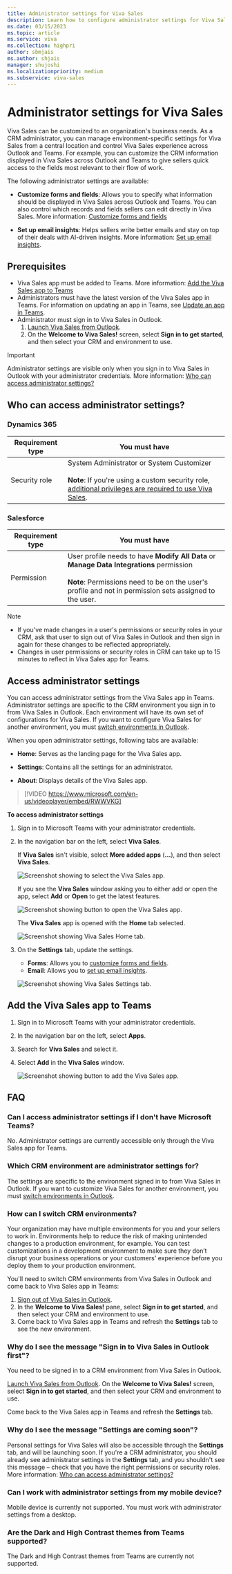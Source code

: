 ```yaml
---
title: Administrator settings for Viva Sales
description: Learn how to configure administrator settings for Viva Sales.
ms.date: 03/15/2023
ms.topic: article
ms.service: viva
ms.collection: highpri
author: sbmjais
ms.author: shjais
manager: shujoshi
ms.localizationpriority: medium
ms.subservice: viva-sales
---
```


# Administrator settings for Viva Sales

Viva Sales can be customized to an organization's business needs. As a CRM administrator, you can manage environment-specific settings for Viva Sales from a central location and control Viva Sales experience across Outlook and Teams. For example, you can customize the CRM information displayed in Viva Sales across Outlook and Teams to give sellers quick access to the fields most relevant to their flow of work.

The following administrator settings are available:

- **Customize forms and fields**: Allows you to specify what information should be displayed in Viva Sales across Outlook and Teams. You can also control which records and fields sellers can edit directly in Viva Sales. More information: [Customize forms and fields](customize-forms-and-fields.md)

- **Set up email insights**: Helps sellers write better emails and stay on top of their deals with AI-driven insights. More information: [Set up email insights](suggested-replies.md).

## Prerequisites

- Viva Sales app must be added to Teams. More information: [Add the Viva Sales app to Teams](#add-the-viva-sales-app-to-teams)
- Administrators must have the latest version of the Viva Sales app in Teams. For information on updating an app in Teams, see [Update an app in Teams](https://support.microsoft.com/office/update-an-app-in-teams-3d53d136-5c5d-4dfa-9602-01e6fdd8015b).
- Administrator must sign in to Viva Sales in Outlook.
    1. [Launch Viva Sales from Outlook](https://support.microsoft.com/topic/use-viva-sales-in-outlook-ec3605f9-fdb0-4593-9c5b-b43a76c07081).
    2. On the **Welcome to Viva Sales!** screen, select **Sign in to get started**, and then select your CRM and environment to use. 

> [!IMPORTANT]
> Administrator settings are visible only when you sign in to Viva Sales in Outlook with your administrator credentials. More information: [Who can access administrator settings?](#who-can-access-administrator-settings)

## Who can access administrator settings?

### Dynamics 365

|Requirement type  |You must have  |
|---------|---------|
|Security role     |  System Administrator or System Customizer<br><br>**Note**: If you're using a custom security role, [additional privileges are required to use Viva Sales](install-viva-sales.md#additional-privileges-required-for-dynamics-365-customers).  |

### Salesforce

|Requirement type  |You must have  |
|---------|---------|
|Permission    |  User profile needs to have **Modify All Data** or **Manage Data Integrations** permission <br><br> **Note**: Permissions need to be on the user's profile and not in permission sets assigned to the user.  |

> [!NOTE]
> - If you've made changes in a user's permissions or security roles in your CRM, ask that user to sign out of Viva Sales in Outlook and then sign in again for these changes to be reflected appropriately. 
> - Changes in user permissions or security roles in CRM can take up to 15 minutes to reflect in Viva Sales app for Teams.

## Access administrator settings

You can access administrator settings from the Viva Sales app in Teams. Administrator settings are specific to the CRM environment you sign in to from Viva Sales in Outlook. Each environment will have its own set of configurations for Viva Sales. If you want to configure Viva Sales for another environment, you must [switch environments in Outlook](#how-can-i-switch-crm-environments).

When you open administrator settings, following tabs are available:

- **Home**: Serves as the landing page for the Viva Sales app.

- **Settings**: Contains all the settings for an administrator.

- **About**: Displays details of the Viva Sales app.

> [!VIDEO https://www.microsoft.com/en-us/videoplayer/embed/RWWVKG]

**To access administrator settings**

1.  Sign in to Microsoft Teams with your administrator credentials.

2.  In the navigation bar on the left, select **Viva Sales**.

    If **Viva Sales** isn't visible, select **More added apps** (**…**), and then select **Viva Sales**.
    
    ![Screenshot showing to select the Viva Sales app.](media/viva-sales-app-select.png "Screenshot showing to select the Viva Sales app.")

    If you see the **Viva Sales** window asking you to either add or open the app, select **Add** or **Open** to get the latest features.
    
    ![Screenshot showing button to open the Viva Sales app.](media/viva-sales-open-app.png "Screenshot showing button to open the Viva Sales app.")
    
    The **Viva Sales** app is opened with the **Home** tab selected.
    
    ![Screenshot showing Viva Sales Home tab.](media/viva-sales-home.png "Screenshot showing Viva Sales Home tab.")

3.  On the **Settings** tab, update the settings.

    - **Forms**: Allows you to [customize forms and fields](customize-forms-and-fields.md).
    - **Email**: Allows you to [set up email insights](suggested-replies.md).

    ![Screenshot showing Viva Sales Settings tab.](media/viva-sales-admin.png "Screenshot showing Viva Sales Settings tab.")

## Add the Viva Sales app to Teams

1.  Sign in to Microsoft Teams with your administrator credentials.

2.  In the navigation bar on the left, select **Apps**.

3. Search for **Viva Sales** and select it.

4. Select **Add** in the **Viva Sales** window.

    ![Screenshot showing button to add the Viva Sales app.](media/viva-sales-add-app.png "Screenshot showing button to add the Viva Sales app.")
    

## FAQ

### Can I access administrator settings if I don't have Microsoft Teams?

No. Administrator settings are currently accessible only through the Viva Sales app for Teams. 

### Which CRM environment are administrator settings for?

The settings are specific to the environment signed in to from Viva Sales in Outlook. If you want to customize Viva Sales for another environment, you must [switch environments in Outlook](#how-can-i-switch-crm-environments).

### How can I switch CRM environments?

Your organization may have multiple environments for you and your sellers to work in. Environments help to reduce the risk of making unintended changes to a production environment, for example. You can test customizations in a development environment to make sure they don’t disrupt your business operations or your customers' experience before you deploy them to your production environment.

You'll need to switch CRM environments from Viva Sales in Outlook and come back to Viva Sales app in Teams:

1. [Sign out of Viva Sales in Outlook](https://support.microsoft.com/topic/sign-out-of-viva-sales-7c62164a-ee27-48c7-93a0-c18bb1055cd6).
2. In the **Welcome to Viva Sales!** pane, select **Sign in to get started**, and then select your CRM and environment to use.
3. Come back to Viva Sales app in Teams and refresh the **Settings** tab to see the new environment.


### Why do I see the message "Sign in to Viva Sales in Outlook first"?

You need to be signed in to a CRM environment from Viva Sales in Outlook.

[Launch Viva Sales from Outlook](https://support.microsoft.com/topic/use-viva-sales-in-outlook-ec3605f9-fdb0-4593-9c5b-b43a76c07081). On the **Welcome to Viva Sales!** screen, select **Sign in to get started**, and then select your CRM and environment to use. 

Come back to the Viva Sales app in Teams and refresh the **Settings** tab. 

### Why do I see the message "Settings are coming soon"?

Personal settings for Viva Sales will also be accessible through the **Settings** tab, and will be launching soon. If you're a CRM administrator, you should already see administrator settings in the **Settings** tab, and you shouldn't see this message – check that you have the right permissions or security roles. More information: [Who can access administrator settings?](#who-can-access-administrator-settings)

### Can I work with administrator settings from my mobile device?

Mobile device is currently not supported. You must work with administrator settings from a desktop.

### Are the Dark and High Contrast themes from Teams supported?

The Dark and High Contrast themes from Teams are currently not supported. 



